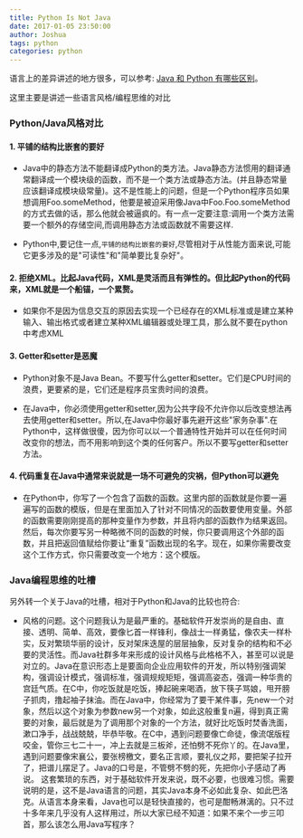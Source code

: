 ```yaml
---
title: Python Is Not Java
date: 2017-01-05 23:50:00
author: Joshua
tags: python
categories: python
---
```


语言上的差异讲述的地方很多，可以参考: [Java 和 Python 有哪些区别](https://www.zhihu.com/question/20491745)。

这里主要是讲述一些语言风格/编程思维的对比

### Python/Java风格对比

#### 1. 平铺的结构比嵌套的要好 
	
- Java中的静态方法不能翻译成Python的类方法。Java静态方法惯用的翻译通常翻译成一个模块级的函数，而不是一个类方法或静态方法。(并且静态常量应该翻译成模块级常量)。这不是性能上的问题，但是一个Python程序员如果想调用Foo.someMethod，他要是被迫采用像Java中Foo.Foo.someMethod的方式去做的话，那么他就会被逼疯的。有一点一定要注意:调用一个类方法需要一个额外的存储空间,而调用静态方法或函数就不需要这样.
	
- Python中,要记住一点,`平铺的结构比嵌套的要好`,尽管相对于从性能方面来说,可能它更多涉及的是"可读性"和"简单要比复杂好"。

<!-- more -->
	
#### 2. 拒绝XML。比起Java代码，XML是灵活而且有弹性的。但比起Python的代码来，XML就是一个船锚，一个累赘。

- 如果你不是因为信息交互的原因去实现一个已经存在的XML标准或是建立某种输入、输出格式或者建立某种XML编辑器或处理工具，那么就不要在python中考虑XML
	
#### 3. Getter和setter是恶魔

- Python对象不是Java Bean。不要写什么getter和setter。它们是CPU时间的浪费，更要紧的是，它们还是程序员宝贵时间的浪费。
	
- 在Java中，你必须使用getter和setter,因为公共字段不允许你以后改变想法再去使用getter和setter。所以,在Java中你最好事先避开这些"家务杂事".在Python中，这样做很傻，因为你可以以一个普通特性开始并可以在任何时间改变你的想法，而不用影响到这个类的任何客户。所以不要写getter和setter方法。
	
#### 4. 代码重复在Java中通常来说就是一场不可避免的灾祸，但Python可以避免

- 在Python中，你写了一个包含了函数的函数。这里内部的函数就是你要一遍遍写的函数的模版，但是在里面加入了针对不同情况的函数要使用变量。外部的函数需要刚刚提高的那种变量作为参数，并且将内部的函数作为结果返回。然后，每次你要写另一种略微不同的函数的时候，你只要调用这个外部的函数，并且把返回值赋给你要让“重复”函数出现的名字。现在，如果你需要改变这个工作方式，你只需要改变一个地方：这个模版。

### Java编程思维的吐槽

另外转一个关于Java的吐槽，相对于Python和Java的比较也符合:


- 风格的问题。这个问题我认为是最严重的。基础软件开发崇尚的是自由、直接、透明、简单、高效，要像匕首一样锋利，像战士一样勇猛，像农夫一样朴实，反对繁琐华丽的设计，反对架床迭屋的层层抽象，反对复杂的结构和不必要的灵活性。而Java社群多年来形成的设计风格与此格格不入，甚至可以说是对立的。Java在意识形态上是要面向企业应用软件的开发，所以特别强调架构，强调设计模式，强调标准，强调规规矩矩，强调高姿态，强调一种华贵的宫廷气质。在C中，你吃饭就是吃饭，捧起碗来喝酒，放下筷子骂娘，甩开膀子抓肉，撸起袖子抹油。而在Java中，你经常为了要干某件事，先new一个对象，然后以这个对象为参数new另一个对象，如此这般重复n遍，得到真正需要的对象，最后就是为了调用那个对象的一个方法，就好比吃饭时焚香洗面，漱口净手，战战兢兢，毕恭毕敬。在C中，遇到问题要像亡命徒，像流氓版程咬金，管你三七二十一，冲上去就是三板斧，还怕劈不死你丫的。在Java里，遇到问题要像宋襄公，要张榜檄文，要名正言顺，要礼仪之邦，要把架子拉开了，把谱儿摆足了。Java的口号是，不管劈不劈的死，先把你小子感动了再说。 这套繁琐的东西，对于基础软件开发来说，既不必要，也很难习惯。需要说明的是，这不是Java语言的问题，其实Java本身不必如此复杂、如此巴洛克。从语言本身来看，Java也可以是轻快直接的，也可是酣畅淋漓的。只不过十多年来几乎没有人这样用过，所以大家已经不知道：如果不来个一步三叩首，那么该怎么用Java写程序？

 